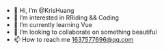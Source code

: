 - 👋 Hi, I’m @KrisHuang
- 👀 I’m interested in RRiding && Coding
- 🌱 I’m currently learning Vue
- 💞️ I’m looking to collaborate on something beautiful
- 📫 How to reach me 1637577696@qq.com

<!---
KrisHuang/KrisHuang is a ✨ special ✨ repository because its `README.md` (this file) appears on your GitHub profile.
You can click the Preview link to take a look at your changes.
--->
